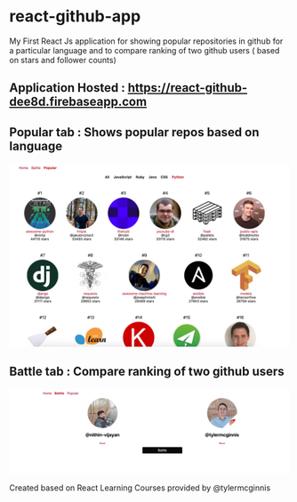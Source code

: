 # react-github-app
My First React Js application for showing popular repositories in github for a particular language and to compare ranking of two github users ( based on stars and follower counts)

## Application Hosted : https://react-github-dee8d.firebaseapp.com

## Popular tab : Shows popular repos based on language

![Popular tab screenShot](./popular.jpg?raw=true "Popular Repos")

## Battle tab : Compare ranking of two github users

![Ranking tab screenShot](./rank.jpg?raw=true "Calculate Rank")

Created based on React Learning Courses provided by @tylermcginnis
